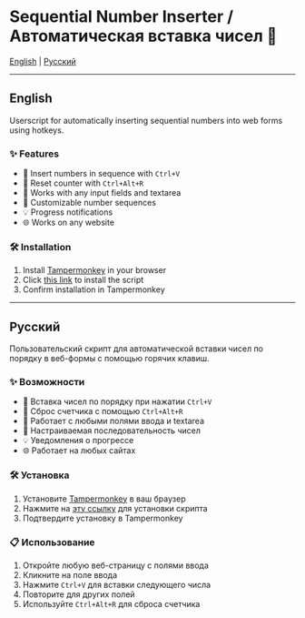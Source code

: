 # Sequential Number Inserter / Автоматическая вставка чисел 🔢

[English](#english) | [Русский](#русский)

---

## English

Userscript for automatically inserting sequential numbers into web forms using hotkeys.

### ✨ Features
- 🚀 Insert numbers in sequence with `Ctrl+V`
- 🔄 Reset counter with `Ctrl+Alt+R`
- 📝 Works with any input fields and textarea
- 🎯 Customizable number sequences
- 💡 Progress notifications
- 🌐 Works on any website

### 🛠 Installation
1. Install [Tampermonkey](https://www.tampermonkey.net/) in your browser
2. Click [this link](link) to install the script
3. Confirm installation in Tampermonkey

---

## Русский

Пользовательский скрипт для автоматической вставки чисел по порядку в веб-формы с помощью горячих клавиш.

### ✨ Возможности
- 🚀 Вставка чисел по порядку при нажатии `Ctrl+V`
- 🔄 Сброс счетчика с помощью `Ctrl+Alt+R`
- 📝 Работает с любыми полями ввода и textarea
- 🎯 Настраиваемая последовательность чисел
- 💡 Уведомления о прогрессе
- 🌐 Работает на любых сайтах

### 🛠 Установка
1. Установите [Tampermonkey](https://www.tampermonkey.net/) в ваш браузер
2. Нажмите на [эту ссылку](ссылка) для установки скрипта
3. Подтвердите установку в Tampermonkey

### 📋 Использование
1. Откройте любую веб-страницу с полями ввода
2. Кликните на поле ввода
3. Нажмите `Ctrl+V` для вставки следующего числа
4. Повторите для других полей
5. Используйте `Ctrl+Alt+R` для сброса счетчика
